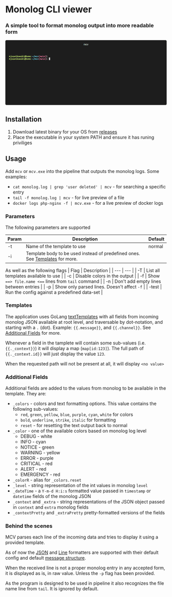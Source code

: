 # Monolog CLI viewer

### A simple tool to format monolog output into more readable form

<p align="center">
    <img src="./docs/demo.gif?raw=true"/>
</p>

## Installation 

1. Download latest binary for your OS from [releases](https://github.com/marcin-jozwikowski/monolog-cli-viewer/releases)
1. Place the executable in your system PATH and ensure it has runing priviliges

## Usage 

Add `mcv` or `mcv.exe` into the pipeline that outputs the monolog logs. Some examples:

* `cat monolog.log | grep 'user deleted' | mcv` - for searching a specific entry
* `tail -f monolog.log | mcv` - for live preview of a file
* `docker logs php-nginx -f | mcv.exe` - for a live preview of docker logs

### Parameters

The following parameters are supported 

| Param | Description | Default | 
| --- | --- | --- |
| -t | Name of the template to use | normal |
| -i | Template body to be used instead of predefined ones. See [Templates](#templates) for more. |

As well as the following flags
| Flag | Description |
| --- | --- |
| -T | List all templates available to use |
| -c | Disable colors in the output |
| -f | Show `==> file.name <==` lines from `tail` command | 
| -n | Don't add empty lines between entries | 
| -p | Show only parsed lines. Doesn't affect `-f` |
| -test | Run the config against a predefined data-set |

### Templates

The application uses GoLang [textTemplates](https://pkg.go.dev/text/template) with all fields from incoming monolog JSON available at root level, and traversable by dot-notation, and starting with a `.` (dot). Example: `{{.message}}`, and `{{.channel}}`. See [Additional Fields](#additional-fields) for more.

Whenever a field in the tamplete will contain some sub-values (i.e. `{{._context}}`) it will display a map (`map[id:123]`). The full path of `{{._context.id}}` will just display the value `123`.

When the requested path will not be present at all, it will display `<no value>`

### Additional Fields

Additional fields are added to the values from monolog to be available in the template. They are:

* `_colors` - colors and text formatting options. This value contains the following sub-values:
  *  `red`, `green`, `yellow`, `blue`, `purple`, `cyan`, `white` for colors
  * `bold`, `underline`, `strike`, `italic` for formatting
  * `reset` - for resetting the text output back to normal
* `_color` - one of the available colors based on monolog log level
  * DEBUG - white
  * INFO - cyan
  * NOTICE - green
  * WARNING - yellow
  * ERROR - purple
  * CRITICAL - red
  * ALERT - red
  * EMERGENCY - red
* `_colorR` - alias for `_colors.reset`
* `_level` - string representation of the int values in monolog `level`
* `_dateTime` - a `Y-m-d H:i:s` formatted value passed in `timestamp` or `datetime` fields of the monolog JSON
* `_context` and `_extra` - string representations of the JSON object passed in `context` and `extra` monolog fields
* `_contextPretty` and `_extraPretty` pretty-formatted versions of the fields

### Behind the scenes

MCV parses each line of the incoming data and tries to display it using a provided template.

As of now the [JSON](https://github.com/Seldaek/monolog/blob/main/src/Monolog/Formatter/JsonFormatter.php) and [Line](https://github.com/Seldaek/monolog/blob/main/src/Monolog/Formatter/LineFormatter.php) formatters are supported with their default config and default [message structure](https://github.com/Seldaek/monolog/blob/main/doc/message-structure.md).

When the received line is not a proper monolog entry in any accepted form, it is displayed as is, in raw value. Unless the `-p` flag has been provided.

As the program is designed to be used in pipeline it also recognizes the file name line from `tail`. It is ignored by default.